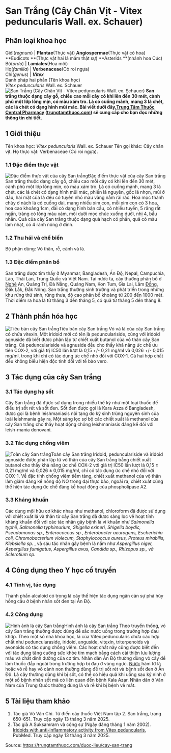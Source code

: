 # San Trắng (Cây Chân Vịt - Vitex peduncularis Wall. ex. Schauer)

Phân loại khoa học  
---  
Giới(_regnum_) |  **Plantae**(Thực vật) **Angiospermae**(Thực vật có hoa) **Eudicots **(Thực vật hai lá mầm thật sự) **Asterids **(nhánh hoa Cúc)  
Bộ(_ordo_) | **Lamiales**(Hoa môi)  
Họ(_familia_) | **Verbenaceae**(Cỏ roi ngựa)  
Chi(_genus_) | **_Vitex_**  
Danh pháp hai phần (Tên khoa học)  
_Vitex peduncularis_ Wall. ex. Schauer  
![San Trắng \(Cây Chân Vịt - Vitex peduncularis Wall. ex. Schauer\)](https://trungtamthuoc.com/images/others/san-trang-7306.jpg)
**San trắng thuộc dạng cây gỗ, chiều cao mỗi cây có khi lên đến 30 mét, cành phủ một lớp lông mịn, có màu xám tro. Lá có cuống mảnh, mang 3 lá chét, các lá chét có dạng hình mũi mác. Bài viết dưới đây,[Trung Tâm Thuốc Central Pharmacy](https://trungtamthuoc.com/ "Trung Tâm Thuốc Central Pharmacy") ([trungtamthuoc.com](https://trungtamthuoc.com/ "trungtamthuoc.com")) sẽ cung cấp cho bạn đọc những thông tin chi tiết.**
##  1 Giới thiệu
Tên khoa học: _Vitex peduncularis_ Wall. ex. Schauer
Tên gọi khác: Cây chân vịt.
Họ thực vật: Verbenaceae (Cỏ roi ngựa).
### 1.1 Đặc điểm thực vật
![Đặc điểm thực vật của cây San trắng](https://trungtamthuoc.com/images/item/san-trang-1.jpg)Đặc điểm thực vật của cây San trắng
San trắng thuộc dạng cây gỗ, chiều cao mỗi cây có khi lên đến 30 mét, cành phủ một lớp lông mịn, có màu xám tro.
Lá có cuống mảnh, mang 3 lá chét, các lá chét có dạng hình mũi mác, phiến lá nguyên, gốc lá nhọn, mũi ở đầu, hai mặt của lá đều có tuyến nhỏ màu vàng nằm rải rác.
Hoa mọc thành chùy ở nách lá có cuống dài, mang nhiều xim con, mỗi xim con có 3 hoa, hoa cao khoảng 1cm, đài có dạng hình bán cầu, có nhiều tuyến, 5 răng rất ngắn, tràng có lông màu xám, môi dưới mọc chúc xuống dưới, nhị 4, bầu nhẵn.
Quả của cây San trắng thuộc dạng quả hạch có phấn, quả có màu lam nhạt, có 4 rãnh nông ở đỉnh.
### 1.2 Thu hái và chế biến
Bộ phận dùng: Vỏ thân, rễ, cành và lá.
### 1.3 Đặc điểm phân bố
San trắng được tìm thấy ở Myanmar, Bangladesh, Ấn Độ, Nepal, Campuchia, Lào, Thái Lan, Trung Quốc và Việt Nam. Tại nước ta, cây thường phân bố ở [Nghệ](https://trungtamthuoc.com/duoc-lieu/nghe-21 "Nghệ") An, Quảng Trị, Đà Nẵng, Quảng Nam, Kon Tum, Gia Lai, Lâm [Đồng](https://trungtamthuoc.com/hoat-chat/dong "Đồng"), Đắk Lắk, Đắk Nông.
San trắng thường sinh trưởng và phát triển trong những khu rừng thứ sinh, rừng thưa, độ cao phân bố khoảng từ 200 đến 1000 mét.
Thời điểm ra hoa là từ tháng 3 đến tháng 5, có quả từ tháng 5 đến tháng 8.
##  2 Thành phần hóa học
![Tiêu bản cây San trắng](https://trungtamthuoc.com/images/item/san-trang-0.jpg)Tiêu bản cây San trắng
Vỏ và lá của cây San trắng có chứa vitexin.
Một iridoid mới có tên là pedunculariside, cùng với iridoid agnuside đã biết được phân lập từ chiết xuất butanol của vỏ thân cây San trắng. Cả pedunculariside và agnuside đều cho thấy khả năng ức chế ưu tiên COX-2, với giá trị IC50 lần lượt là 0,15 +/- 0,21 mg/ml và 0,026 +/- 0,015 mg/ml, trong khi chỉ có tác dụng ức chế nhỏ đối với COX-1. Cả hai hợp chất đều không biểu hiện độc tính đối với tế bào vero.
##  3 Tác dụng của cây San trắng
### 3.1 Tác dụng hạ sốt
Cây San trắng đã được sử dụng trong nhiều thế kỷ như một loại thuốc để điều trị sốt rét và sốt đen. Sốt đen được gọi là Kara Azza ở Bangladesh, được gọi là bệnh leishmaniasis nội tạng do ký sinh trùng nguyên sinh của loài leishmania gây ra. Một sàng lọc sơ bộ các chiết xuất lá methanol của cây San trắng cho thấy hoạt động chống leishmaniasis đáng kể đối với leish-mania donovani.
### 3.2 Tác dụng chống viêm
![Toàn cây San trắng](https://trungtamthuoc.com/images/item/san-trang-2.jpg)Toàn cây San trắng
Iridoid, pedunculariside và iridoid agnuside được phân lập từ vỏ thân của cây San trắng bằng chiết xuất butanol cho thấy khả năng ức chế COX-2 với giá trị IC50 lần lượt là 0,15 ± 0,21 mg/ml và 0,026 ± 0,015 mg/ml, chỉ có tác dụng ức chế nhỏ đối với COX-1.
Về đặc tính chống viêm tiềm tàng, chiết xuất methanol của vỏ thân làm giảm đáng kể nồng độ NO trong đại thực bào, ngoài ra, chiết xuất cũng thể hiện tác dụng ức chế đáng kể hoạt động của phospholipase A2.
### 3.3 Kháng khuẩn
Các dung môi hữu cơ khác nhau như methanol, chloroform đã được sử dụng với chiết xuất lá và thân từ cây San trắng đã được sàng lọc về hoạt tính kháng khuẩn đối với các tác nhân gây bệnh là vi khuẩn như _Salmonella typhii, Salmonella typhimurium, Shigella exineri, Shigella boydic, Pseudomonas sp., Enterococcus sp., Enterobacter aeurogens, Escherichia coli, Chromobacterium violecum, Staphylococcus aureus, Proteus mirabilis, Klebsiella sp._ , và sáu tác nhân gây bệnh là nấm như _Aspergillus niger, Aspergillus fumigatus, Aspergillus avus, Candida sp., Rhizopus sp., và Sclerotium sp_.
##  4 Công dụng theo Y học cổ truyền
### 4.1 Tính vị, tác dụng
Thành phần alcaloid có trong lá cây thể hiện tác dụng ngăn cản sự phá hủy hồng cầu ở bệnh nhân sốt đen tại Ấn Độ.
### 4.2 Công dụng
![Hình ảnh lá cây San trắng](https://trungtamthuoc.com/images/item/san-trang-3.jpg)Hình ảnh lá cây San trắng
Theo truyền thống, vỏ cây San trắng thường được dùng để sắc nước uống trong trường hợp đau khớp. Theo một số nhà khoa học, lá của Vitex peduncularis chứa các hợp chất như peduncularaside, iridoid, anguside, vitexin, triterpenoids và avonoids có tác dụng chống viêm. Các hoạt chất này cũng được biết đến với tác dụng tăng cường sức khỏe tim mạch bằng cách cải thiện lưu lượng máu và chất dinh dưỡng của cơ tim.
Nhân dân Ấn Độ thường dùng vỏ cây để làm thuốc đắp ngoài trong trường hợp bị đau ở vùng ngực.
[Nước](https://trungtamthuoc.com/hoat-chat/nuoc "Nước") hãm từ lá hoặc vỏ rễ hay vỏ cành non thường dùng để trị sốt rét và bệnh sốt đen ở Ấn Độ.
Lá cây thường dùng khi bị sốt, có thể có hiệu quả khi uống sau ký ninh ở một số bệnh nhân sốt mà có liên quan đến bệnh Kala Azar.
Nhân dân ở Vân Nam của Trung Quốc thường dùng lá và rễ khi bị bệnh về mắt.
##  5 Tài liệu tham khảo
  1. Tác giả Võ Văn Chi. Từ điển cây thuốc Việt Nam tập 2. San trắng, trang 650-651. Truy cập ngày 13 tháng 3 năm 2025.
  2. Tác giả A Suksamrarn và cộng sự (Ngày đăng tháng 1 năm 2002). [Iridoids with anti-inflammatory activity from Vitex peduncularis](https://pubmed.ncbi.nlm.nih.gov/11842334/), PubMed. Truy cập ngày 13 tháng 3 năm 2025.




Source: https://trungtamthuoc.com/duoc-lieu/cay-san-trang